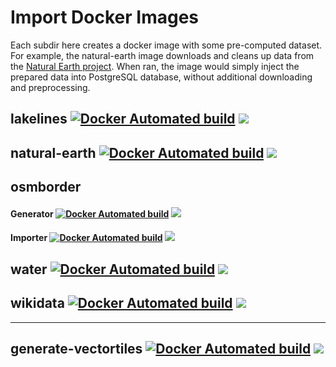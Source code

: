 # Import Docker Images
Each subdir here creates a docker image with some pre-computed dataset. For example, the natural-earth image downloads and cleans up data from the [Natural Earth project](https://www.naturalearthdata.com/). When ran, the image would simply inject the prepared data into PostgreSQL database, without additional downloading and preprocessing.

## lakelines [![Docker Automated build](https://img.shields.io/docker/automated/openmaptiles/import-lakelines.svg?maxAge=2592000)](https://hub.docker.com/repository/docker/openmaptiles/import-lakelines) [![](https://images.microbadger.com/badges/image/openmaptiles/import-lakelines.svg)](https://microbadger.com/images/openmaptiles/import-lakelines)
## natural-earth [![Docker Automated build](https://img.shields.io/docker/automated/openmaptiles/import-natural-earth.svg?maxAge=2592000)](https://hub.docker.com/repository/docker/openmaptiles/import-natural-earth) [![](https://images.microbadger.com/badges/image/openmaptiles/import-natural-earth.svg)](https://microbadger.com/images/openmaptiles/import-earth)
## osmborder
#### Generator [![Docker Automated build](https://img.shields.io/docker/automated/openmaptiles/generate-osmborder.svg?maxAge=2592000)](https://hub.docker.com/repository/docker/openmaptiles/generate-osmborder) [![](https://images.microbadger.com/badges/image/openmaptiles/generate-osmborder.svg)](https://microbadger.com/images/openmaptiles/generate-osmborder)
#### Importer [![Docker Automated build](https://img.shields.io/docker/automated/openmaptiles/import-osmborder.svg?maxAge=2592000)](https://hub.docker.com/repository/docker/openmaptiles/import-osmborder) [![](https://images.microbadger.com/badges/image/openmaptiles/import-osmborder.svg)](https://microbadger.com/images/openmaptiles/import-osmborder)
## water [![Docker Automated build](https://img.shields.io/docker/automated/openmaptiles/import-water.svg?maxAge=2592000)](https://hub.docker.com/repository/docker/openmaptiles/import-water) [![](https://images.microbadger.com/badges/image/openmaptiles/import-water.svg)](https://microbadger.com/images/openmaptiles/import-water)
## wikidata [![Docker Automated build](https://img.shields.io/docker/automated/openmaptiles/import-wikidata.svg?maxAge=2592000)](https://hub.docker.com/repository/docker/openmaptiles/import-wikidata) [![](https://images.microbadger.com/badges/image/openmaptiles/import-wikidata.svg)](https://microbadger.com/images/openmaptiles/import-wikidata)

----

## generate-vectortiles [![Docker Automated build](https://img.shields.io/docker/automated/openmaptiles/generate-vectortiles.svg?maxAge=2592000)](https://hub.docker.com/repository/docker/openmaptiles/generate-vectortiles) [![](https://images.microbadger.com/badges/image/openmaptiles/generate-vectortiles.svg)](https://microbadger.com/images/openmaptiles/generate-vectortiles)
